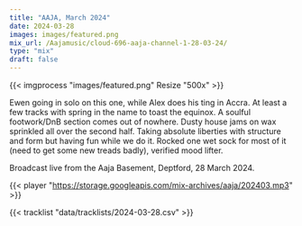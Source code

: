 ```yaml
---
title: "AAJA, March 2024"
date: 2024-03-28
images: images/featured.png
mix_url: /Aajamusic/cloud-696-aaja-channel-1-28-03-24/
type: "mix"
draft: false
---
```


{{< imgprocess "images/featured.png" Resize "500x" >}}

Ewen going in solo on this one, while Alex does his ting in Accra. At least a few tracks with spring in the name to toast the equinox. A soulful footwork/DnB section comes out of nowhere. Dusty house jams on wax sprinkled all over the second half. Taking absolute liberties with structure and form but having fun while we do it. Rocked one wet sock for most of it (need to get some new treads badly), verified mood lifter.

Broadcast live from the Aaja Basement, Deptford, 28 March 2024.

{{< player "https://storage.googleapis.com/mix-archives/aaja/202403.mp3" >}}

{{< tracklist "data/tracklists/2024-03-28.csv" >}}
